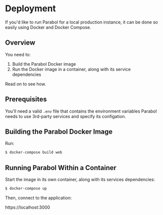 # Deployment

If you'd like to run Parabol for a local production instance, it can be done so
easily using Docker and Docker Compose.

## Overview

You need to:

   1. Build the Parabol Docker image
   2. Run the Docker image in a container, along with its service dependencies

Read on to see how.

## Prerequisites

You'll need a valid `.env` file that contains the environment variables Parabol
needs to use 3rd-party services and specify its configation.

## Building the Parabol Docker Image

Run:

```bash
$ docker-compose build web
```

## Running Parabol Within a Container

Start the image in its own container, along with its services dependencies:

```bash
$ docker-compose up
```

Then, connect to the application:

https://localhost:3000

